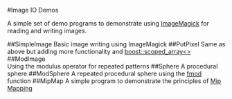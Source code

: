 #Image IO Demos

A simple set of demo programs to demonstrate using [ImageMagick](http://www.imagemagick.org/) for reading and writing images.

##SimpleImage
Basic image writing using ImageMagick
##PutPixel 
Same as above but adding more functionality and [boost::scoped_array<>](http://www.boost.org/doc/libs/1_57_0/libs/smart_ptr/scoped_array.htm)
##ModImage   
Using the modulus operator for repeated patterns
##Sphere
A procedural sphere 
##ModSphere 
A repeated procedural sphere using the [fmod](http://www.cplusplus.com/reference/cmath/fmod/) function
##MipMap
A simple program to demonstrate the principles of [Mip Mapping](http://en.wikipedia.org/wiki/Mipmap)      
